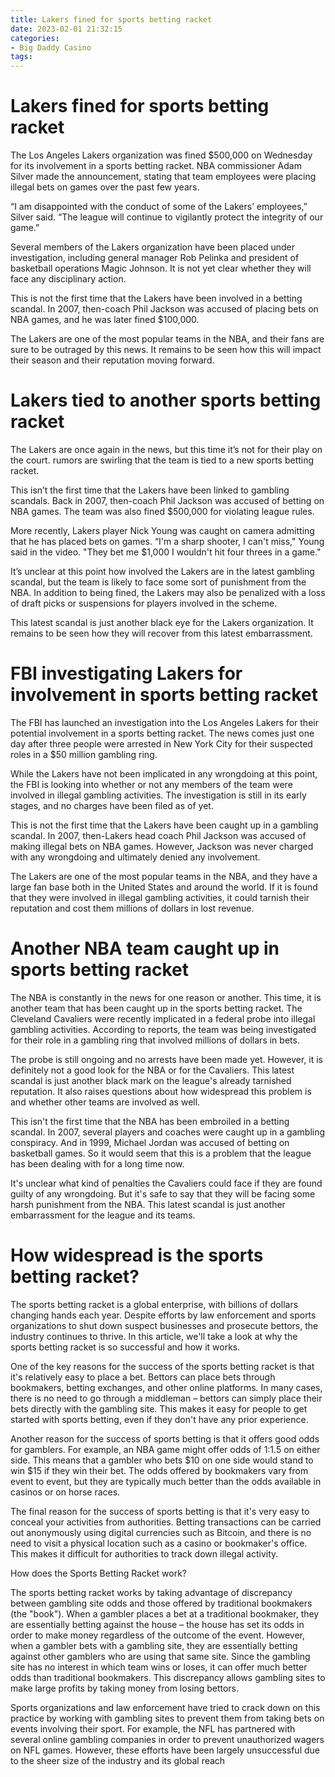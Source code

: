 ```yaml
---
title: Lakers fined for sports betting racket
date: 2023-02-01 21:32:15
categories:
- Big Daddy Casino
tags:
---
```



#  Lakers fined for sports betting racket

The Los Angeles Lakers organization was fined $500,000 on Wednesday for its involvement in a sports betting racket. NBA commissioner Adam Silver made the announcement, stating that team employees were placing illegal bets on games over the past few years.

“I am disappointed with the conduct of some of the Lakers’ employees,” Silver said. “The league will continue to vigilantly protect the integrity of our game.”

Several members of the Lakers organization have been placed under investigation, including general manager Rob Pelinka and president of basketball operations Magic Johnson. It is not yet clear whether they will face any disciplinary action.

This is not the first time that the Lakers have been involved in a betting scandal. In 2007, then-coach Phil Jackson was accused of placing bets on NBA games, and he was later fined $100,000.

The Lakers are one of the most popular teams in the NBA, and their fans are sure to be outraged by this news. It remains to be seen how this will impact their season and their reputation moving forward.

#  Lakers tied to another sports betting racket

The Lakers are once again in the news, but this time it’s not for their play on the court. rumors are swirling that the team is tied to a new sports betting racket.

This isn’t the first time that the Lakers have been linked to gambling scandals. Back in 2007, then-coach Phil Jackson was accused of betting on NBA games. The team was also fined $500,000 for violating league rules.

More recently, Lakers player Nick Young was caught on camera admitting that he has placed bets on games. “I'm a sharp shooter, I can't miss," Young said in the video. "They bet me $1,000 I wouldn't hit four threes in a game."

It’s unclear at this point how involved the Lakers are in the latest gambling scandal, but the team is likely to face some sort of punishment from the NBA. In addition to being fined, the Lakers may also be penalized with a loss of draft picks or suspensions for players involved in the scheme.

This latest scandal is just another black eye for the Lakers organization. It remains to be seen how they will recover from this latest embarrassment.

#  FBI investigating Lakers for involvement in sports betting racket

The FBI has launched an investigation into the Los Angeles Lakers for their potential involvement in a sports betting racket. The news comes just one day after three people were arrested in New York City for their suspected roles in a $50 million gambling ring.

While the Lakers have not been implicated in any wrongdoing at this point, the FBI is looking into whether or not any members of the team were involved in illegal gambling activities. The investigation is still in its early stages, and no charges have been filed as of yet.

This is not the first time that the Lakers have been caught up in a gambling scandal. In 2007, then-Lakers head coach Phil Jackson was accused of making illegal bets on NBA games. However, Jackson was never charged with any wrongdoing and ultimately denied any involvement.

The Lakers are one of the most popular teams in the NBA, and they have a large fan base both in the United States and around the world. If it is found that they were involved in illegal gambling activities, it could tarnish their reputation and cost them millions of dollars in lost revenue.

#  Another NBA team caught up in sports betting racket

The NBA is constantly in the news for one reason or another. This time, it is another team that has been caught up in the sports betting racket. The Cleveland Cavaliers were recently implicated in a federal probe into illegal gambling activities. According to reports, the team was being investigated for their role in a gambling ring that involved millions of dollars in bets.

The probe is still ongoing and no arrests have been made yet. However, it is definitely not a good look for the NBA or for the Cavaliers. This latest scandal is just another black mark on the league's already tarnished reputation. It also raises questions about how widespread this problem is and whether other teams are involved as well.

This isn't the first time that the NBA has been embroiled in a betting scandal. In 2007, several players and coaches were caught up in a gambling conspiracy. And in 1999, Michael Jordan was accused of betting on basketball games. So it would seem that this is a problem that the league has been dealing with for a long time now.

It's unclear what kind of penalties the Cavaliers could face if they are found guilty of any wrongdoing. But it's safe to say that they will be facing some harsh punishment from the NBA. This latest scandal is just another embarrassment for the league and its teams.

#  How widespread is the sports betting racket?

The sports betting racket is a global enterprise, with billions of dollars changing hands each year. Despite efforts by law enforcement and sports organizations to shut down suspect businesses and prosecute bettors, the industry continues to thrive. In this article, we'll take a look at why the sports betting racket is so successful and how it works.

One of the key reasons for the success of the sports betting racket is that it's relatively easy to place a bet. Bettors can place bets through bookmakers, betting exchanges, and other online platforms. In many cases, there is no need to go through a middleman – bettors can simply place their bets directly with the gambling site. This makes it easy for people to get started with sports betting, even if they don't have any prior experience.

Another reason for the success of sports betting is that it offers good odds for gamblers. For example, an NBA game might offer odds of 1:1.5 on either side. This means that a gambler who bets $10 on one side would stand to win $15 if they win their bet. The odds offered by bookmakers vary from event to event, but they are typically much better than the odds available in casinos or on horse races.

The final reason for the success of sports betting is that it's very easy to conceal your activities from authorities. Betting transactions can be carried out anonymously using digital currencies such as Bitcoin, and there is no need to visit a physical location such as a casino or bookmaker's office. This makes it difficult for authorities to track down illegal activity.

How does the Sports Betting Racket work?

The sports betting racket works by taking advantage of discrepancy between gambling site odds and those offered by traditional bookmakers (the "book"). When a gambler places a bet at a traditional bookmaker, they are essentially betting against the house – the house has set its odds in order to make money regardless of the outcome of the event. However, when a gambler bets with a gambling site, they are essentially betting against other gamblers who are using that same site. Since the gambling site has no interest in which team wins or loses, it can offer much better odds than traditional bookmakers. This discrepancy allows gambling sites to make large profits by taking money from losing bettors.

Sports organizations and law enforcement have tried to crack down on this practice by working with gambling sites to prevent them from taking bets on events involving their sport. For example, the NFL has partnered with several online gambling companies in order to prevent unauthorized wagers on NFL games. However, these efforts have been largely unsuccessful due to the sheer size of the industry and its global reach